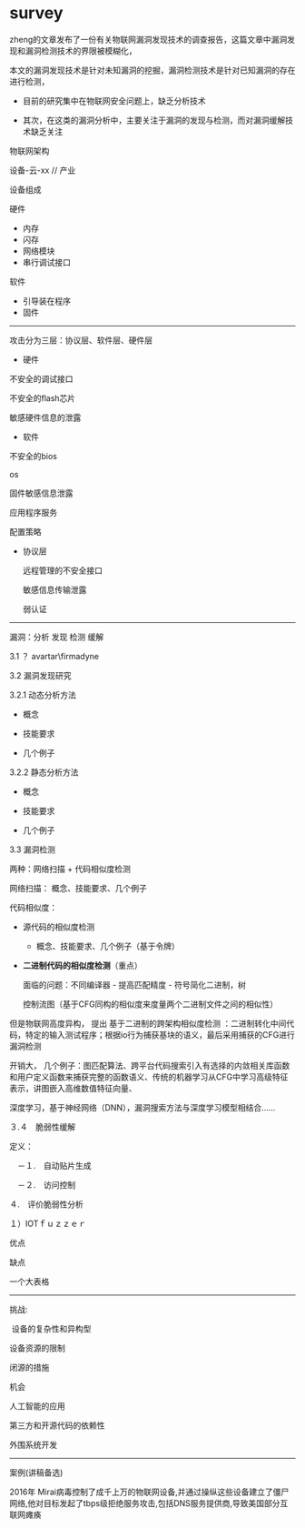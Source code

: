 # survey

zheng的文章发布了一份有关物联网漏洞发现技术的调查报告，这篇文章中漏洞发现和漏洞检测技术的界限被模糊化，

本文的漏洞发现技术是针对未知漏洞的挖掘，漏洞检测技术是针对已知漏洞的存在进行检测，

- 目前的研究集中在物联网安全问题上，缺乏分析技术

- 其次，在这类的漏洞分析中，主要关注于漏洞的发现与检测，而对漏洞缓解技术缺乏关注

物联网架构

设备-云-xx    //  产业

设备组成

硬件

- 内存
- 闪存
- 网络模块
- 串行调试接口

软件

- 引导装在程序
- 固件

---

攻击分为三层：协议层、软件层、硬件层

- 硬件

不安全的调试接口

不安全的flash芯片

敏感硬件信息的泄露

- 软件

不安全的bios

os

固件敏感信息泄露

应用程序服务

配置策略

- 协议层

  远程管理的不安全接口

  敏感信息传输泄露

  弱认证

---

漏洞：分析 发现 检测 缓解

3.1 ？ avartar\firmadyne

3.2  漏洞发现研究

3.2.1 动态分析方法

- 概念

- 技能要求

- 几个例子

3.2.2 静态分析方法

- 概念

- 技能要求

- 几个例子

3.3 漏洞检测

两种：网络扫描 + 代码相似度检测

网络扫描： 概念、技能要求、几个例子

代码相似度：

 - 源代码的相似度检测

    - 概念、技能要求、几个例子（基于令牌）

      

 - **二进制代码的相似度检测**（重点）

   面临的问题：不同编译器   -  提高匹配精度  -  符号简化二进制，树

   控制流图（基于CFG同构的相似度来度量两个二进制文件之间的相似性）

但是物联网高度异构， 提出 基于二进制的跨架构相似度检测 ：二进制转化中间代码，特定的输入测试程序；根据io行为捕获基块的语义，最后采用捕获的CFG进行漏洞检测

开销大， 几个例子：图匹配算法、跨平台代码搜索引入有选择的内敛相关库函数和用户定义函数来捕获完整的函数语义、传统的机器学习从CFG中学习高级特征表示，讲图嵌入高维数值特征向量、

深度学习，基于神经网络（DNN），漏洞搜索方法与深度学习模型相结合……

３.４　脆弱性缓解

定义：

　－１.　自动贴片生成

　－２.　访问控制

４.　评价脆弱性分析

１）IOTｆｕｚｚｅｒ

优点

缺点

一个大表格

---

挑战:

​	设备的复杂性和异构型

 设备资源的限制

闭源的措施

机会

 人工智能的应用

第三方和开源代码的依赖性

外围系统开发

---

案例(讲稿备选)

2016年 Mirai病毒控制了成千上万的物联网设备,并通过操纵这些设备建立了僵尸网络,他对目标发起了tbps级拒绝服务攻击,包括DNS服务提供商,导致美国部分互联网瘫痪